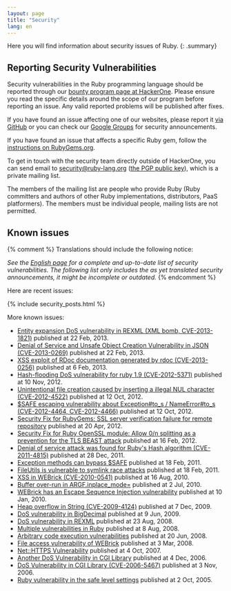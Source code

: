 ```yaml
---
layout: page
title: "Security"
lang: en
---
```


Here you will find information about security issues of Ruby.
{: .summary}

## Reporting Security Vulnerabilities

Security vulnerabilities in the Ruby programming language should be
reported through our
[bounty program page at HackerOne](https://hackerone.com/ruby).
Please ensure you read the specific details around the scope of
our program before reporting an issue. Any valid reported problems
will be published after fixes.

If you have found an issue affecting one of our websites, please
report it [via GitHub](https://github.com/ruby/www.ruby-lang.org/issues/new) or you can check our [Google Groups](https://groups.google.com/g/ruby-security-ann) for security announcements.

If you have found an issue that affects a specific Ruby gem, follow the
[instructions on RubyGems.org](http://guides.rubygems.org/security/#reporting-security-vulnerabilities).

To get in touch with the security team directly outside
of HackerOne, you can send email to security@ruby-lang.org
([the PGP public key](/security.asc)), which is a private mailing list.

The members of the mailing list are people who provide Ruby
(Ruby committers and authors of other Ruby implementations,
distributors, PaaS platformers).
The members must be individual people, mailing lists are not permitted.

## Known issues

{% comment %}
Translations should include the following notice:

_See the [English page](/en/security/) for a complete and up-to-date
list of security vulnerabilities.
The following list only includes the as yet translated
security announcements, it might be incomplete or outdated._
{% endcomment %}

Here are recent issues:

{% include security_posts.html %}

More known issues:

* [Entity expansion DoS vulnerability in REXML (XML bomb,
  CVE-2013-1821)][1]
  published at 22 Feb, 2013.
* [Denial of Service and Unsafe Object Creation Vulnerability in JSON
  (CVE-2013-0269)][2]
  published at 22 Feb, 2013.
* [XSS exploit of RDoc documentation generated by rdoc
  (CVE-2013-0256)][3]
  published at 6 Feb, 2013.
* [Hash-flooding DoS vulnerability for ruby 1.9 (CVE-2012-5371)][4]
  published at 10 Nov, 2012.
* [Unintentional file creation caused by inserting a illegal NUL
  character (CVE-2012-4522)][5]
  published at 12 Oct, 2012.
* [$SAFE escaping vulnerability about Exception#to\_s / NameError#to\_s
  (CVE-2012-4464, CVE-2012-4466)][6]
  published at 12 Oct, 2012.
* [Security Fix for RubyGems: SSL server verification failure for remote
  repository][7] published at 20 Apr, 2012.
* [Security Fix for Ruby OpenSSL module: Allow 0/n splitting as a
  prevention for the TLS BEAST attack][8]
  published at 16 Feb, 2012.
* [Denial of service attack was found for Ruby\'s Hash algorithm
  (CVE-2011-4815)][9]
  published at 28 Dec, 2011.
* [Exception methods can bypass $SAFE][10]
  published at 18 Feb, 2011.
* [FileUtils is vulnerable to symlink race attacks][11]
  published at 18 Feb, 2011.
* [XSS in WEBrick (CVE-2010-0541)][12]
  published at 16 Aug, 2010.
* [Buffer over-run in ARGF.inplace\_mode=][13]
  published at 2 Jul, 2010.
* [WEBrick has an Escape Sequence Injection vulnerability][14]
  published at 10 Jan, 2010.
* [Heap overflow in String (CVE-2009-4124)][15]
  published at 7 Dec, 2009.
* [DoS vulnerability in
  BigDecimal](/en/news/2009/06/09/dos-vulnerability-in-bigdecimal/)
  published at 9 Jun, 2009.
* [DoS vulnerability in
  REXML](/en/news/2008/08/23/dos-vulnerability-in-rexml/)
  published at 23 Aug, 2008.
* [Multiple vulnerabilities in
  Ruby](/en/news/2008/08/08/multiple-vulnerabilities-in-ruby/)
  published at 8 Aug, 2008.
* [Arbitrary code execution
  vulnerabilities](/en/news/2008/06/20/arbitrary-code-execution-vulnerabilities/)
  published at 20 Jun, 2008.
* [File access vulnerability of
  WEBrick](/en/news/2008/03/03/webrick-file-access-vulnerability/)
  published at 3 Mar, 2008.
* [Net::HTTPS
  Vulnerability](/en/news/2007/10/04/net-https-vulnerability/)
  published at 4 Oct, 2007.
* [Another DoS Vulnerability in CGI
  Library](/en/news/2006/12/04/another-dos-vulnerability-in-cgi-library/)
  published at 4 Dec, 2006.
* [DoS Vulnerability in CGI Library (CVE-2006-5467)](/en/news/2006/11/03/CVE-2006-5467/)
  published at 3 Nov, 2006.
* [Ruby vulnerability in the safe level
  settings](/en/news/2005/10/03/ruby-vulnerability-in-the-safe-level-settings/)
  published at 2 Oct, 2005.



[1]: /en/news/2013/02/22/rexml-dos-2013-02-22/
[2]: /en/news/2013/02/22/json-dos-cve-2013-0269/
[3]: /en/news/2013/02/06/rdoc-xss-cve-2013-0256/
[4]: /en/news/2012/11/09/ruby19-hashdos-cve-2012-5371/
[5]: /en/news/2012/10/12/poisoned-NUL-byte-vulnerability/
[6]: /en/news/2012/10/12/cve-2012-4464-cve-2012-4466/
[7]: /en/news/2012/04/20/ruby-1-9-3-p194-is-released/
[8]: /en/news/2012/02/16/security-fix-for-ruby-openssl-module/
[9]: /en/news/2011/12/28/denial-of-service-attack-was-found-for-rubys-hash-algorithm-cve-2011-4815/
[10]: /en/news/2011/02/18/exception-methods-can-bypass-safe/
[11]: /en/news/2011/02/18/fileutils-is-vulnerable-to-symlink-race-attacks/
[12]: /en/news/2010/08/16/xss-in-webrick-cve-2010-0541/
[13]: /en/news/2010/07/02/ruby-1-9-1-p429-is-released/
[14]: /en/news/2010/01/10/webrick-escape-sequence-injection/
[15]: /en/news/2009/12/07/heap-overflow-in-string/
